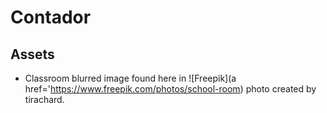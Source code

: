 # Contador

## Assets

* Classroom blurred image found here in ![Freepik](a href='https://www.freepik.com/photos/school-room) photo created by tirachard.